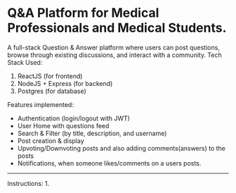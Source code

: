 # Q&A Platform for Medical Professionals and Medical Students.  

A full-stack Question & Answer platform where users can post questions, browse through existing discussions, and interact with a community.
Tech Stack Used:
1. ReactJS (for frontend)
2. NodeJS + Express (for backend)
3. Postgres (for database)

Features implemented:
- Authentication (login/logout with JWT)
- User Home with questions feed
- Search & Filter (by title, description, and username)
- Post creation & display
- Upvoting/Downvoting posts and also adding comments(answers) to the posts
- Notifications, when someone likes/comments on a users posts.

----------------------------------------------------------------------------------------------------------------------------------------------
Instructions:
1. 
